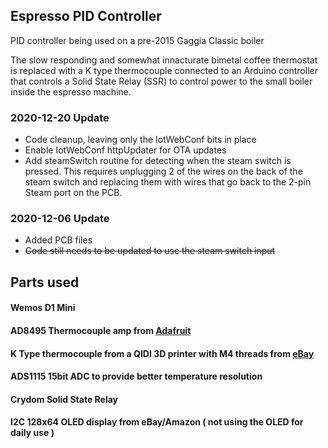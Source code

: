 ## Espresso PID Controller
PID controller being used on a pre-2015 Gaggia Classic boiler

The slow responding and somewhat innacturate bimetal coffee thermostat is replaced with a K type thermocouple
connected to an Arduino controller that controls a Solid State Relay (SSR) to control power to the small boiler inside
the espresso machine.

### 2020-12-20 Update
* Code cleanup, leaving only the IotWebConf bits in place
* Enable IotWebConf httpUpdater for OTA updates
* Add steamSwitch routine for detecting when the steam switch is pressed. This requires unplugging 2 of the wires on the back of the steam switch and replacing them with wires that go back to the 2-pin Steam port on the PCB.

### 2020-12-06 Update
* Added PCB files
* ~~Code still needs to be updated to use the steam switch input~~

## Parts used
#### Wemos D1 Mini
#### AD8495 Thermocouple amp from [Adafruit](https://www.adafruit.com/product/1778)
#### K Type thermocouple from a QIDI 3D printer with M4 threads from [eBay](https://www.ebay.ca/itm/QIDI-TECHNOLOGY-high-quality-thermocouple-sensor-for-3d-printer-Screw-thread-M4/332233484894)
#### ADS1115 15bit ADC to provide better temperature resolution
#### Crydom Solid State Relay 
#### I2C 128x64 OLED display from eBay/Amazon ( not using the OLED for daily use )
